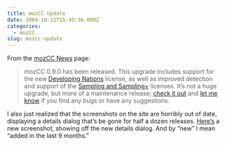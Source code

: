 ```yaml
---
title: mozCC Update
date: 2004-10-11T15:45:36.000Z
categories:
  - mozCC
slug: mozcc-update
---
```

From the [mozCC News][1]  page:

> mozCC 0.9.0 has been released. This upgrade includes support for the new [Developing Nations][2]  license, as well as improved detection and support of the [Sampling and Sampling+][3]  licenses.
It’s not a huge upgrade, but more of a maintenance release; [check it out][4]  and [let me know][5]  if you find any bugs or have any suggestions.

I also just realized that the screenshots on the site are horribly out of date, displaying a details dialog that’s be gone for half a dozen releases. [Here’s][6]  a new screenshot, showing off the new details dialog. And by “new” I mean “added in the last 9 months.”



 [1]: http://yergler.net/projects/mozcc/news
 [2]: http://creativecommons.org/license/devnations
 [3]: http://creativecommons.org/license/sampling
 [4]: http://yergler.net/projects/mozcc/install
 [5]: /contact
 [6]: http://yergler.net/blog/images/mozcc090.png

